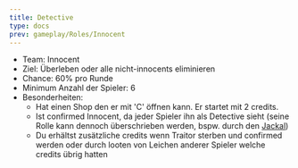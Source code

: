 ```yaml
---
title: Detective
type: docs
prev: gameplay/Roles/Innocent
---
```


- Team: Innocent
- Ziel: Überleben oder alle nicht-innocents eliminieren
- Chance: 60% pro Runde
- Minimum Anzahl der Spieler: 6
- Besonderheiten:
  - Hat einen Shop den er mit 'C' öffnen kann. Er startet mit 2 credits.
  - Ist confirmed Innocent, da jeder Spieler ihn als Detective sieht (seine Rolle kann dennoch überschrieben werden, bspw. durch den [Jackal](../../jackal))
  - Du erhältst zusätzliche credits wenn Traitor sterben und confirmed werden oder durch looten von Leichen anderer Spieler welche credits übrig hatten
